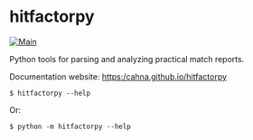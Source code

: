 # hitfactorpy

[![Main](https://github.com/cahna/hitfactorpy/actions/workflows/main.yaml/badge.svg)](https://github.com/cahna/hitfactorpy/actions/workflows/main.yaml)

Python tools for parsing and analyzing practical match reports.

Documentation website: [https:/cahna.github.io/hitfactorpy](https:/cahna.github.io/hitfactorpy)


```console
$ hitfactorpy --help
```

Or:

```console
$ python -m hitfactorpy --help
```
